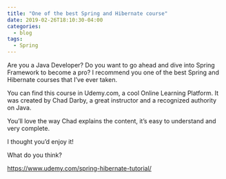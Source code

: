 ```yaml
---
title: "One of the best Spring and Hibernate course"
date: 2019-02-26T18:10:30-04:00
categories:
  - blog
tags:
  - Spring
---
```


Are you a Java Developer? Do you want to go ahead and dive into Spring Framework to become a pro? I recommend you one of the best Spring and Hibernate courses that I’ve ever taken.

You can find this course in Udemy.com, a cool Online Learning Platform. It was created by Chad Darby, a great instructor and a recognized authority on Java.

You’ll love the way Chad explains the content, it’s easy to understand and very complete.

I thought you’d enjoy it!

What do you think?

https://www.udemy.com/spring-hibernate-tutorial/
